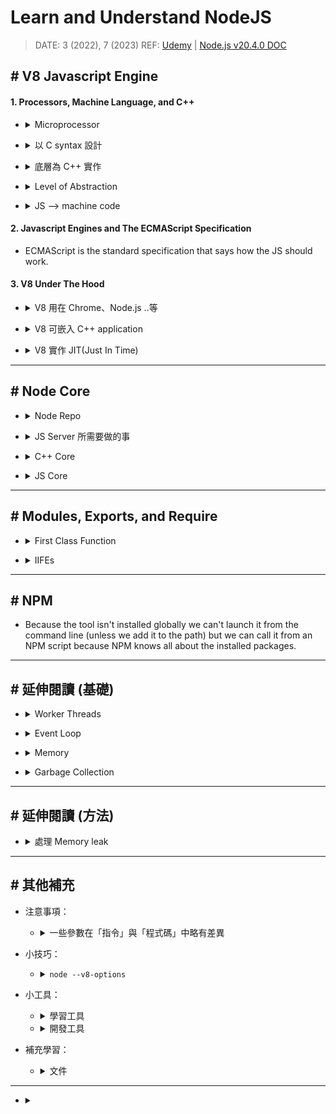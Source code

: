 ###### <!-- ref -->

[各種 Memory Barrier]: https://preshing.com/20120710/memory-barriers-are-like-source-control-operations/
[Memory barrier: a Hardware View for Software Hackers]: http://www.puppetmastertrading.com/images/hwViewForSwHackers.pdf
[memory barrier 底層原理詳解]: https://mikechen.cc/15475.html
[JVM 底層原理：垃圾回收算法是如何設計的？]: https://developer.aliyun.com/article/777750
[超詳細的 node 垃圾回收機制]: https://blog.csdn.net/weixin_34409741/article/details/91393265
[Bitmap algorithm]: https://www.gushiciku.cn/pl/pPW9/zh-tw
[How to request the Garbage Collector in node.js to run?]: https://stackoverflow.com/q/27321997
[expose gc]: https://stackoverflow.com/a/75007985
[Node.js v20.4.0 DOC]: https://nodejs.org/api/cli.html
[垃圾回收演算法系列文]: https://blog.csdn.net/mrliii/category_10772919.html
[BFS + DFS]: https://blog.csdn.net/MrLiii/article/details/113523770
[深度解析！JavaScript 中變量存儲在堆中還是棧中？]: https://mp.weixin.qq.com/s?__biz=MzkxMjI3MTA1Mg%3D%3D&mid=2247508506&idx=1&sn=2a376ee6f6a5a6d0b874f826ca659bab
[Golang GC 的 write barrier]: https://www.zhihu.com/question/62000722
[從硬件層面理解 memory barrier]: https://zhuanlan.zhihu.com/p/184912992
[What and where are the stack and heap?]: https://stackoverflow.com/questions/79923/what-and-where-are-the-stack-and-heap
[源碼解讀：mmap 原理和實現]: https://www.cnblogs.com/theseventhson/p/15925083.html
[認真分析 mmap]: https://www.cnblogs.com/huxiao-tee/p/4660352.html
[一文讀懂 mmap 原理]: https://juejin.cn/post/6956031662916534279
[Node DOC: Worker Threads]: https://nodejs.org/api/worker_threads.html
[V8: Oilpan library]: https://v8.dev/blog/oilpan-library
[追踪是否被 GC]: https://zhuanlan.zhihu.com/p/551005752
[記憶體管理鐵人]: https://ithelp.ithome.com.tw/articles/10287533
[記憶體管理 MDN]: https://developer.mozilla.org/zh-TW/docs/Web/JavaScript/Memory_management
[快速複習 JS Memory 影片]: https://youtu.be/95_CAUC9nvE
[Visualizing memory management in V8 Engine]: https://deepu.tech/memory-management-in-v8/
[A tour of V8: Garbage Collection]: https://jayconrod.com/posts/55/a-tour-of-v8-garbage-collection
[C 語言記憶體]: https://blog.gtwang.org/programming/memory-layout-of-c-program/
[V8 引擎與 JIT 原理]: https://juejin.cn/post/7179130165262286885
[從 Node.js 專案裡找出 Memory leak]: https://vocus.cc/article/61176c17fd89780001942f1c
[Guide: How To Inspect Memory Usage in Node.js]: https://www.valentinog.com/blog/node-usage/
[worker.cc]: https://github.com/nodejs/node/blob/921493e228/src/node_worker.cc
[深入理解 node.js worker threads]: https://zhuanlan.zhihu.com/p/167920353
[udemy]: https://www.udemy.com/course/understand-nodejs/
[level of abstraction]: ../src/image/Node/Level_of_Abstraction.png
[how to jit(just in time)]: https://eli.thegreenplace.net/2013/11/05/how-to-jit-an-introduction
[node/deps/v8/]: https://github.com/nodejs/node/tree/1aabfa8732fb438cdcee21e81d389bcab28d2460/deps/v8
[node/src]: https://github.com/nodejs/node/tree/master/src
[node/lib]: https://github.com/nodejs/node/tree/master/lib
[tracking issue: process.binding to internalbinding]: https://github.com/nodejs/node/issues/22160
[node 内部工作原理解析]: https://www.jianshu.com/p/a8f5a8cdc6ab
[REF1]: https://www.udemy.com/course/understand-nodejs/learn/lecture/3453110
[完整圖解 Node.js 的 Event Loop(事件迴圈)]: https://notes.andywu.tw/2020/%E5%AE%8C%E6%95%B4%E5%9C%96%E8%A7%A3node-js%E7%9A%84event-loop%E4%BA%8B%E4%BB%B6%E8%BF%B4%E5%9C%88/

<!-- ref -->

# Learn and Understand NodeJS

> DATE: 3 (2022), 7 (2023)
> REF: [Udemy] | [Node.js v20.4.0 DOC]

## # V8 Javascript Engine

#### 1. Processors, Machine Language, and C++

<!-- Microprocessor 簡介 -->

- <details close>
  <summary>Microprocessor</summary>

  - 使用 Machine code (Machine language)
  - 現流行的有：IA-32 or x86-64 or ARM or MIPS

  </details>

<!-- 以 C syntax 設計 -->

- <details close>
  <summary>以 C syntax 設計</summary>

  - JS or JAVA were inspired by what's called <code>C syntax</code>

  </details>

<!-- 底層為 C++ 實作 -->

- <details close>
  <summary>底層為 C++ 實作</summary>

  - `V8`(the JS engine) 跟 `Node`(add onto V8) 都是由 C++ 實作

  </details>

<!-- Level of Abstraction -->

- <details close>
  <summary>Level of Abstraction</summary>

  - JS
  - C/C++ (feature-filled programming language)
  - Assembly language (組合語言)
  - Machine code
  - Microprocessor

  (圖註：箭頭應該反過來？) [REF1]
  ![Level of Abstraction]

  </details>

<!-- JS -> machine code -->

- <details close>
  <summary>JS --> machine code</summary>

  - C++ is compiled into machine code by a C++ compiler.
  - V8 is written in C++. It converts JS directly to machine code.
  - NodeJS lets JS get access to extra functionality written in C++.

  </details>

#### 2. Javascript Engines and The ECMAScript Specification

- ECMAScript is the standard specification that says how the JS should work.

#### 3. V8 Under The Hood

<!-- V8 is used in Chrome and in Node.js -->

- <details close>
  <summary>V8 用在 Chrome、Node.js ..等</summary>

  - 程式碼：[node/deps/v8/]
  - V8 is used in Chrome and in Node.js, among others. It implements ECMAScript and WebAssembly, and runs on Windows 7 or later, macOS 10.12+, and Linux systems that use x64, IA-32, ARM, or MIPS processors.

  </details>

<!-- V8 可嵌入 C++ application -->

- <details close>
  <summary>V8 可嵌入 C++ application</summary>

  - 可以將 V8 嵌入 C++ application，就可以用 C++ 開發更多功能給 JS 使用 (EX. fs)

  </details>

<!-- V8 實作 JIT(Just In Time) -->

- <details close>
  <summary>V8 實作 JIT(Just In Time)</summary>

  - V8 中，含有編譯器，達成 JIT

    - (1) 在 runtime 將程式碼轉成 machine code
    - (2) 在 runtime 執行 machine code

  - 常用的程式碼會被標記為 Hot，並以 Optimized Machine Code 保存在 memory，不常用後再降級

  - REF
    - [V8 引擎與 JIT 原理]
    - [How to JIT(Just In Time)]

  </details>

---

## # Node Core

<!-- Node Repo -->

- <details close>
  <summary>Node Repo</summary>

  - REF: [Node 内部工作原理解析]

  ![Nodejs_repo_code.png](../src/image/Node/Nodejs_repo_code.png)

  </details>

<!-- JS Server 所需要做的事 -->

- <details close>
  <summary>JS Server 所需要做的事</summary>

  - 操作 File
  - 與 Database 溝通
  - 連結其他網路
  - 接收 Requests, 發送 Responses
  - 處理需要花大量時間的工作 (async)

  </details>

<!-- C++ Core -->

- <details close>
  <summary>C++ Core</summary>

  - 程式碼：[node/src]

  </details>

<!-- JS Core -->

- <details close>
  <summary>JS Core</summary>

  - 程式碼：[node/lib]

  - 包含將 C++ feature 包裝成 JS

    - `process.binding()` (已棄用，改為 `internalBinding()`)

      - 用來連結，將 C++ feature，包裝成 JS feature
      - C++ 端以 `setMethod()` 導出，JS 端以 `internalBinding()` 調用
      - Node.js internal code only.
      - Deprecated. Please use public APIs instead. (DEP0111)
      - [Tracking Issue: process.binding to internalBinding]

  - 用 JS 開發的更多功能 (也可自己用 JS 開發)

  </details>

---

## # Modules, Exports, and Require

<!-- First Class Function -->

- <details close>
  <summary>First Class Function</summary>

  - 可被當作參數傳入、當作回傳值、賦值給變量、存儲在資料結構中
  - Functional programming 必備桃件

  </details>

<!-- Immediately Invoked Function Expressions (IIFEs) -->

- <details close>
  <summary>IIFEs</summary>

  - Immediately Invoked Function Expressions (IIFEs)
  - 可以立刻執行的 function

  ```javascript
  // EX.
  ;(() => {})()
  ```

  </details>

---

## # NPM

- Because the tool isn't installed globally we can't launch it from the command line (unless we add it to the path) but we can call it from an NPM script because NPM knows all about the installed packages.

---

## # 延伸閱讀 (基礎)

<!-- Worker Threads -->

- <details close>
  <summary>Worker Threads</summary>

  - REF: [深入理解 Node.js Worker Threads] | [Node DOC: Worker Threads]

  - Worker Threads 簡單說是，透過 [worker.cc]，再開一個 nodejs runtime 給他用

  </details>

<!-- Event Loop -->

- <details close>
  <summary>Event Loop</summary>

  - REF: [完整圖解 Node.js 的 Event Loop(事件迴圈)]

  - 需注意，v10.0.0 左右有改版，優先度略有不同
  - 非同步丟去 Queue，同步先執行完全部後，再依下述優先度查看執行，直到 Queue 清空
  - Sync --> microTask Queue --> nextTick Queue --> macrotask queue(Check --> Timers)

  ![](../src/image/Node/Nodejs_Event_Loop.png)

  </details>

<!-- Memory -->

- <details close>
  <summary>Memory</summary>

  <!-- 快速複習 JS Memory 影片 -->

  - [快速複習 JS Memory 影片]

  <!-- Resident Set -->

  - Resident Set

    <!-- Heap：dynamic -->

    - <details close>
      <summary>Heap：dynamic</summary>

      - `out of memory errors`

      - mmap page

        - 藉由 mmap 劃分成多個 page
        - Large object space 中，每個 object 由一個 page 組成
        - 其他 space 都是多個 1MB page 組成

        - mmap

          - REF: [一文讀懂 mmap 原理] | [認真分析 mmap] | [源碼解讀：mmap 原理和實現]

      - flag: `--min-semi-space-size`, `--max-semi-space-size`, `--initial-old-space-size`, `--max-old-space-size`

      </details>

    <!-- Stack：static -->

    - <details close>
      <summary>Stack：static</summary>

      - 每個 V8 process 有一個 stack
      - `stack overflow errors`
      - flag: `--stack-size`

      </details>

  <!-- 內建查看：`process.memoryUsage()` -->

  - 內建查看：`process.memoryUsage()`

  <!-- V8 基礎型別記憶體位置 -->

  - <details close>
    <summary><mark>TODO:</mark> V8 基礎型別記憶體位置</summary>

    - [深度解析！JavaScript 中變量存儲在堆中還是棧中？]

    - 我覺得 V8 的 stack 上應該只有存 frame + pointer 而已，不然「弱型別」特性不易處理
    - 也符合「call by sharing」特性
    - 但待研究那些基礎型別是存放在 Heap 的哪個區塊，應該會有特別區塊處理。目前猜測是在 cell space 或 map space。

    </details>

  <!-- REF -->

  - <details close>
    <summary>REF</summary>

    - [Visualizing memory management in V8 Engine]
    - [Guide: How To Inspect Memory Usage in Node.js]
    - 對照 [C 語言記憶體]
    - [What and where are the stack and heap?]

    </details>

  ![V8_memory.png](../src/image/Node/V8_memory.png)

  </details>

<!-- Garbage Collection -->

- <details close>
  <summary>Garbage Collection</summary>

  <!-- Minor GC: Scavenger algorithm -->

  - <details close>
    <summary>Minor GC: Scavenger algorithm</summary>

    <!-- 實現 [Cheney's algorithm] -->

    - <details close>
      <summary>實現 Cheney's algorithm</summary>

      - 以 BFS 方式，將保留的資料，從 from-space 複製到 to-space
      - 優點：用 BFS，所以可以不用 recursion，避免 stack 負擔 (但現代電腦已較能負荷) (<mark>TODO:Q </mark> DFS 不是也能不要用 recursion 來實現？)
      - 缺點：引用的 object 可能無法在同一 page，以 [BFS + DFS] 改進

      </details>

    <!-- 適合小量資料 -->

    - 適合小量資料 (new space 約 1 ~ 8 MB)

    <!-- behavior heuristics -->

    - behavior heuristics：from-space 滿了就觸發

    <!-- 記錄 old space 引用 new space 的 pointer -->

    - <details close>
      <summary>記錄 old space 引用 new space 的 pointer</summary>

      - 使用 register (store buffer) 記錄所有 old space object 引用 new space object 的 pointer，可快速判斷誰被引用
      - 此過程需使用 write barrier 確保 register 已記錄完成

      <!-- write barrier -->

      - <details close>
        <summary>write barrier</summary>

        <!-- Cache-Memory 層級，因改善效率造成的「無序」，藉由 Memory barrier 進行等待，使特定點恢復成「有序」 -->

        - <details close>
          <summary>Cache-Memory 層級，因改善效率造成的「亂序」，藉由 Memory barrier 進行等待，使特定點恢復成「有序」</summary>

          - Write barrier 作用：CPU 執行 `smp_wmb()` 時，必須等待現存的 store buffer 刷到 cache 中，後續的 store 才能存儲到 cache 中
          - Read barrier 作用：CPU 執行 `smp_rmb()` 時，必須等待該 CPU 現存的 invalidate queue 完成，後續的 load 才能進行

          </details>

        <!-- 演進順序 -->

        - <details close>
          <summary>演進順序</summary>

          - `multi-megabyte caches` 解決「CPU 比 memory 快」問題
          - `Cache-coherency protocols (EX. MESI)` 解決「caches-caches 溝通 ＆ caches-memory 溝通」問題
          - `store buffer` 解決「首次 read 並寫入 cache line 效率」問題
          - `store forwarding` 解決「單一 CPU 中 cache 與 store buffer 時間差」問題
          - `Write barrier` 解決「store 卡在 store buffer」問題

            - 有可能發生從 `smp_wmp()` 斷開，「前半段在 CPU0 執行，後半段在 CPU1 執行」嗎？
            - `smp_wmp()` 是將所有 CPU 的 store buffer 標記，還是只有執行他的那個 CPU？(應該是全部)

          - `invalidate queue` 解決「store 效率」問題
          - `Read barrier` 解決「invalidate 卡在 invalidate queue」問題
          - `smp_wmp() & smp_rmp()` 解決「smp_mp() 同時需要處理 store buffer ＆ invalidate queue」問題

          </details>

        <!-- REF -->

        - <details close>
          <summary>REF</summary>

          - [Memory barrier: a Hardware View for Software Hackers] | [各種 Memory Barrier]
          - 中譯：[從硬件層面理解 memory barrier] | [memory barrier 底層原理詳解]

          </details>

        </details>

      </details>

    </details>

  <!-- Major GC: Mark-Sweep-Compact algorithm -->

  - <details close>
    <summary>Major GC: Mark-Sweep-Compact algorithm</summary>

    - 分為兩部分：Mark-Sweep ＆ Mark-Compact
    - Mark 將可到達的標記 ＋ Sweep 將沒標記的設為可用 ＋ Compact 整理空間

    <!-- Accurate GC -->

    - <details close>
      <summary>Accurate GC</summary>

      - 將每個單位的最後一個 bit 用來記錄是否為 pointer，可以快速準確判斷
      - 相對來說，「保守 GC」就可能會誤判成是 pointer，而浪費 memory (因為其先將全部預設為 pointer)

      </details>

    <!-- Mark -->

    - <details close>
      <summary>Mark</summary>

      <!-- Bitmap algorithm -->

      - <details close>
        <summary>Bitmap algorithm</summary>

        - [Bitmap algorithm]

        - 32 位元以 4 byte 為一個單位，64 位元以 8 byte 為一個單位
        - 記憶體的使用都是以「整數個」單位來使用，所以 pointer 一定在每個單位的開頭
        - 每個單位需要對應 1 bit 到 Bitmap 上，所以 32 位元會消耗約 3.1%，64 位元會消耗約 1.6%

        </details>

      - DFS

      <!-- tri-color marking system (白灰黑) -->

      - <details close>
        <summary>tri-color marking system (白灰黑)</summary>

        - 一開始都是`白`的
        - 從 GC Roots 開始
        - parent 會將 child 都變`灰`，之後 parent 自己就會變`黑`
        - 再取出一個`灰`來執行上述動作，直到完全沒有`灰`

        </details>

      </details>

    <!-- Sweep -->

    - <details close>
      <summary>Sweep</summary>

      - Sweep 在進行遍歷時，順路將上一輪的 Mark 還原
      - 將沒有 Mark 的放進 Free_List，新的要存進來時可在 Free_List 尋找適合大小的空間使用

        - First-Fit：遍歷到第一個適合的就使用
        - Best-Fit：遍歷整個 Free_List，選用最小的合適空間
        - Worst-Fit：遍歷整個 Free_List，選用最大的空間

      - Free_List 先依照空間大小分類成數個 list，以雙層 list 方式存，更效率

      </details>

    <!-- Compact -->

    - <details close>
      <summary>Compact</summary>

      - fragmentation heuristic：太過零碎時，才觸發 Compact
      - 可從是否集中在同 page，來判斷零碎程度

      </details>

    <!-- 改善 stop-the-world< -->

    - <details close>
      <summary>改善 stop-the-world</summary>

      <!-- Incremental GC -->

      - <details close>
        <summary>Incremental GC</summary>

        - 將 Mark 切成小份，分次做
        - 紀錄 `黑 -> 白` pointer，用來將`黑`重新變`灰`，防止漏掉時間差造成新的`白` (同樣需要 write barrier)
        - 上述採用 Steele 的做法，與 _直接將 child 變成`灰`做法相比_，可避免：當處理到之前，子引用的 object 又換過好幾次，造成沒用的 child 變成`灰`

        </details>

      <!-- Lazy sweeping -->

      - <details close>
        <summary>Lazy sweeping</summary>

        - 將 sweep 動作延遲，當新成員要加入 old space 時，同時進行 sweep ＆尋找合適空間，找到後就暫停 sweep
        - 因為有延遲，所以可能已經有新的可釋放，所以第一輪沒找到時，會再 Mark 一次後進行第二輪，第二輪也沒有才是真的沒有空間

        </details>

      <!-- Concurrent -->

      - <details close>
        <summary>Concurrent</summary>

        - Mark & Sweep 可以與 Main 並行，但 Compact 時，需要暫停 Main
        - 並行下，狀態比 Incremental GC 更加隨時在改變，所以一樣會需要紀錄 `黑 -> 白` pointer (同樣需要 write barrier)

        </details>

      </details>

    </details>

  <!-- GC 只能盡力，但問題已經小到可以忽略 -->

  - <details close>
    <summary>GC 只能盡力，但問題已經小到可以忽略</summary>

    - GC 只是「儘量」做到自動釋放記憶體空間，因為判斷記憶體空間是否要繼續使用，這件事是「不可判定的(undecidable)」
    - 問題已被限縮到很小，幾乎可以忽略

      - 演算法改為「標記和清理演算法」
      - 將「這個物件再也不會被使用」的定義縮減到「這個物件不可到達」

    </details>

  <!-- GC 也有時間成本 -->

  - <details close>
    <summary>GC 也有時間成本</summary>

    - 通常會是額外的 process，以固定時間間隔執行，因此會小段暫停
    - 有時間成本，應保有良好的 coding 習慣，減少 GC 負擔

    </details>

  <!-- 相關指令 -->

  - <details close>
    <summary>相關指令</summary>

    - `node --max-old-space-size=6000 index.js`

      - 設定可用的 heap memory

    - `node --expose-gc --inspect index.js`

      - 展示 Garbage Collector
      - 使用 `--expose-gc` 後，程式碼中呼叫 `global.gc()` 可以強制執行 GC
      - REF: [How to request the Garbage Collector in node.js to run?]

    </details>

  <!-- REF -->

  - <details close>
    <summary>REF</summary>

    - [V8: Oilpan library]
    - [A tour of V8: Garbage Collection]
    - [記憶體管理 MDN] | [記憶體管理鐵人] | [追踪是否被 GC]
    - [垃圾回收演算法系列文]
    - [超詳細的 node 垃圾回收機制] | [JVM 底層原理：垃圾回收算法是如何設計的？]

    </details>

  </details>

---

## # 延伸閱讀 (方法)

- <details close>
  <summary>處理 Memory leak</summary>

  - [從 Node.js 專案裡找出 Memory leak]

  </details>

---

## # 其他補充

- 注意事項：

  <!-- 一些參數在「指令」與「程式碼」中略有差異 -->

  - <details close>
    <summary>一些參數在「指令」與「程式碼」中略有差異</summary>

    - EX. [expose gc]
    - 指令中以減號 `-` 連接

      ```sh
      $ node --expose-gc
      ```

    - 程式碼中以底線 `_` 連接

      ```js
      import { setFlagsFromString } from 'v8'
      import { runInNewContext } from 'vm'

      setFlagsFromString('--expose_gc')
      const gc = runInNewContext('gc') // nocommit
      gc()
      ```

    </details>

<!-- 小技巧 -->

- 小技巧：

  <!-- node --v8-options -->

  - <details close>
    <summary><code>node --v8-options</code></summary>

    - 可查詢 v8 相關的 flag，如 --stack-size

    </details>

<!-- 小工具 -->

- 小工具：

  <!-- 學習工具 -->

  - <details close>
    <summary>學習工具</summary>

    </details>

  <!-- 開發工具 -->

  - <details close>
    <summary>開發工具</summary>

    </details>

<!-- 補充學習 -->

- 補充學習：

  <!-- 文件 -->

  - <details close>
    <summary>文件</summary>

    </details>

---

- <details close>
  <summary></summary>

  </details>
